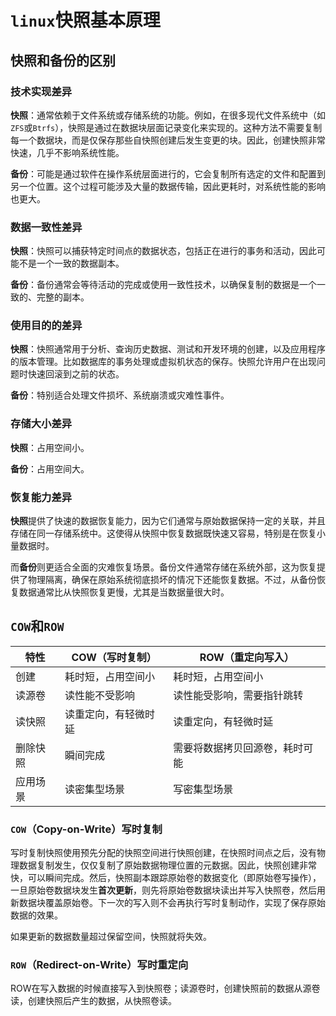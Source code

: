 # `linux`快照基本原理

## 快照和备份的区别

### 技术实现差异

**快照**：通常依赖于文件系统或存储系统的功能。例如，在很多现代文件系统中（如`ZFS`或`Btrfs`），快照是通过在数据块层面记录变化来实现的。这种方法不需要复制每一个数据块，而是仅保存那些自快照创建后发生变更的块。因此，创建快照非常快速，几乎不影响系统性能。

**备份**：可能是通过软件在操作系统层面进行的，它会复制所有选定的文件和配置到另一个位置。这个过程可能涉及大量的数据传输，因此更耗时，对系统性能的影响也更大。

### 数据一致性差异

**快照**：快照可以捕获特定时间点的数据状态，包括正在进行的事务和活动，因此可能不是一个一致的数据副本。

**备份**：备份通常会等待活动的完成或使用一致性技术，以确保复制的数据是一个一致的、完整的副本。

### 使用目的的差异

**快照**：快照通常用于分析、查询历史数据、测试和开发环境的创建，以及应用程序的版本管理。比如数据库的事务处理或虚拟机状态的保存。快照允许用户在出现问题时快速回滚到之前的状态。

**备份**：特别适合处理文件损坏、系统崩溃或灾难性事件。

### 存储大小差异

**快照**：占用空间小。

**备份**：占用空间大。

### 恢复能力差异

**快照**提供了快速的数据恢复能力，因为它们通常与原始数据保持一定的关联，并且存储在同一存储系统中。这使得从快照中恢复数据既快速又容易，特别是在恢复小量数据时。

而**备份**则更适合全面的灾难恢复场景。备份文件通常存储在系统外部，这为恢复提供了物理隔离，确保在原始系统彻底损坏的情况下还能恢复数据。不过，从备份恢复数据通常比从快照恢复更慢，尤其是当数据量很大时。



## `COW`和`ROW`

| 特性     | COW（写时复制）      | ROW（重定向写入）              |
| -------- | -------------------- | ------------------------------ |
| 创建     | 耗时短，占用空间小   | 耗时短，占用空间小             |
| 读源卷   | 读性能不受影响       | 读性能受影响，需要指针跳转     |
| 读快照   | 读重定向，有轻微时延 | 读重定向，有轻微时延           |
| 删除快照 | 瞬间完成             | 需要将数据拷贝回源卷，耗时可能 |
| 应用场景 | 读密集型场景         | 写密集型场景                   |

### `COW`（Copy-on-Write）写时复制

写时复制快照使用预先分配的快照空间进行快照创建，在快照时间点之后，没有物理数据复制发生，仅仅复制了原始数据物理位置的元数据。因此，快照创建非常 快，可以瞬间完成。然后，快照副本跟踪原始卷的数据变化（即原始卷写操作），一旦原始卷数据块发生**首次更新**，则先将原始卷数据块读出并写入快照卷，然后用 新数据块覆盖原始卷。下一次的写入则不会再执行写时复制动作，实现了保存原始数据的效果。

如果更新的数据数量超过保留空间，快照就将失效。

### `ROW`（Redirect-on-Write）写时重定向

ROW在写入数据的时候直接写入到快照卷；读源卷时，创建快照前的数据从源卷读，创建快照后产生的数据，从快照卷读。



